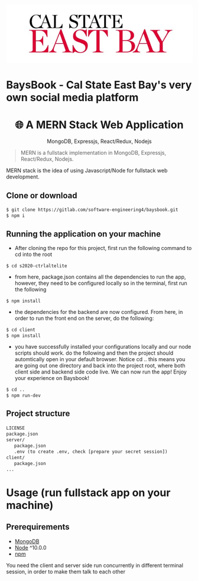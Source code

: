 ![CSUEB Logo](/csueb-logo.jpg) 

# BaysBook - Cal State East Bay's very own social media platform

<h1 align="center">
🌐 A MERN Stack Web Application
</h1>
<p align="center">
MongoDB, Expressjs, React/Redux, Nodejs
</p>


> MERN is a fullstack implementation in MongoDB, Expressjs, React/Redux, Nodejs.

MERN stack is the idea of using Javascript/Node for fullstack web development.

## Clone or download
```terminal
$ git clone https://gitlab.com/software-engineering4/baysbook.git
$ npm i
```

## Running the application on your machine
* After cloning the repo for this project, first run the following command to cd into the root
```terminal
$ cd s2020-ctrlaltelite
```
* from here, package.json contains all the dependencies to run the app, however, they need to be configured locally so in the terminal, first run the following
```terminal
$ npm install
```
* the dependencies for the backend are now configured. From here, in order to run the front end on the server, do the following:
```terminal
$ cd client
$ npm install
```

* you have successfully installed your configurations locally and our node scripts should work. do the following and then the project should automtically open in your default browser. Notice cd .. this means you are going out one directory and back into the project root, where both client side and backend side code live. We can now run the app! Enjoy your experience on Baysbook!
```terminal
$ cd ..
$ npm run-dev
```


## Project structure
```terminal
LICENSE
package.json
server/
   package.json
   .env (to create .env, check [prepare your secret session])
client/
   package.json
...
```

# Usage (run fullstack app on your machine)

## Prerequirements
- [MongoDB](https://gist.github.com/nrollr/9f523ae17ecdbb50311980503409aeb3)
- [Node](https://nodejs.org/en/download/) ^10.0.0
- [npm](https://nodejs.org/en/download/package-manager/)

You need the client and server side run concurrently in different terminal session, in order to make them talk to each other

